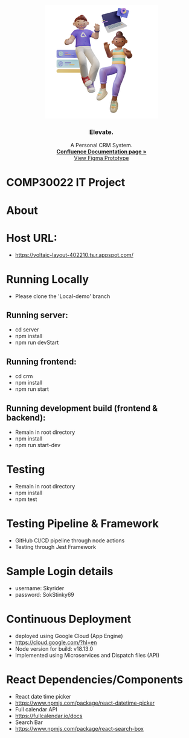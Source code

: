 <br />
<div align="center">
    <a href="https://github.com/JZYNX/comp30022/">
    <img src="./crm/src/assets/Avatar.png" alt="Logo" width="300" height="300">
  </a>

  <h3 align="center"> Elevate. </h3>

  <p align="center">
    A Personal CRM System.
    <br />
    <a href="https://comp30022-crm.atlassian.net/wiki/spaces/SD/pages/884963/Team+56+Introduction"><strong>Confluence Documentation 
    page »</strong></a>
    <br />
    <a href="https://www.figma.com/file/xjiDcmLa1aQtVWc7IN3ZBL/CRM-Prototype?type=design&node-id=23-3&mode=design&t=SLFMRVLjyDp8uEs6-0">View Figma Prototype</a>
  </p>
</div>

# COMP30022 IT Project


# About

# Host URL:
- https://voltaic-layout-402210.ts.r.appspot.com/

# Running Locally
- Please clone the 'Local-demo' branch

## Running server: 
- cd server
- npm install
- npm run devStart

## Running frontend:
- cd crm
- npm install 
- npm run start

## Running development build (frontend & backend):
- Remain in root directory
- npm install
- npm run start-dev

# Testing
- Remain in root directory
- npm install
- npm test

# Testing Pipeline & Framework
- GitHub CI/CD pipeline through node actions
- Testing through Jest Framework

# Sample Login details
- username: Skyrider
- password: SokStinky69

# Continuous Deployment
- deployed using Google Cloud (App Engine)
- https://cloud.google.com/?hl=en
- Node version for build: v18.13.0
- Implemented using Microservices and Dispatch files (API)

# React Dependencies/Components
- React date time picker
- https://www.npmjs.com/package/react-datetime-picker
- Full calendar API
- https://fullcalendar.io/docs
- Search Bar
- https://www.npmjs.com/package/react-search-box 

